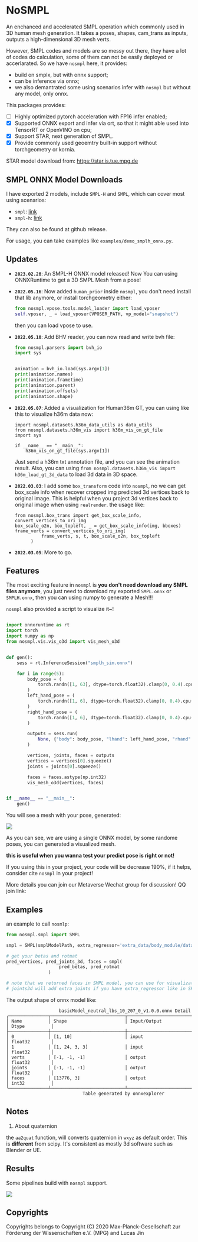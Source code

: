 # NoSMPL

An enchanced and accelerated SMPL operation which commonly used in 3D human mesh generation. It takes a poses, shapes, cam_trans as inputs, outputs a high-dimensional 3D mesh verts.

However, SMPL codes and models are so messy out there, they have a lot of codes do calculation, some of them can not be easily deployed or accerlarated. So we have `nosmpl` here, it provides:

- build on smplx, but with onnx support;
- can be inference via onnx;
- we also demantrated some using scenarios infer with `nosmpl` but without any model, only onnx.

This packages provides:

- [ ] Highly optimized pytorch acceleration with FP16 infer enabled;
- [x] Supported ONNX export and infer via ort, so that it might able used into TensorRT or OpenVINO on cpu;
- [x] Support STAR, next generation of SMPL.
- [x] Provide commonly used geoemtry built-in support without torchgeometry or kornia.

STAR model download from: https://star.is.tue.mpg.de


## SMPL ONNX Model Downloads

I have exported 2 models, include `SMPL-H` and `SMPL`, which can cover most using scenarios:

- `smpl`: [link](https://github.com/jinfagang/nosmpl/releases/download/v1.1/smpl_sim.onnx)
- `smpl-h`: [link](https://github.com/jinfagang/nosmpl/releases/download/v1.0/smplh_sim_w_orien.onnx)

They can also be found at github release.

For usage, you can take examples like `examples/demo_smplh_onnx.py`.


## Updates

- **`2023.02.28`**: An SMPL-H ONNX model released! Now You can using ONNXRuntime to get a 3D SMPL Mesh from a pose!
- **`2022.05.16`**: Now added `human_prior` inside `nosmpl`, you don't need install that lib anymore, or install torchgeometry either:
  ```python
  from nosmpl.vpose.tools.model_loader import load_vposer
  self.vposer, _ = load_vposer(VPOSER_PATH, vp_model="snapshot")
  ```
  then you can load vpose to use.
- **`2022.05.10`**: Add BHV reader, you can now read and write bvh file:

  ```python
  from nosmpl.parsers import bvh_io
  import sys


  animation = bvh_io.load(sys.argv[1])
  print(animation.names)
  print(animation.frametime)
  print(animation.parent)
  print(animation.offsets)
  print(animation.shape)
  ```

- **`2022.05.07`**: Added a visualization for Human36m GT, you can using like this to visualize h36m data now:

  ```
  import nosmpl.datasets.h36m_data_utils as data_utils
  from nosmpl.datasets.h36m_vis import h36m_vis_on_gt_file
  import sys

  if __name__ == "__main__":
      h36m_vis_on_gt_file(sys.argv[1])
  ```

  Just send a h36m txt annotation file, and you can see the animation result. Also, you can using `from nosmpl.datasets.h36m_vis import h36m_load_gt_3d_data` to load 3d data in 3D space.

- **`2022.03.03`**: I add some `box_transform` code into `nosmpl`, no we can get box_scale info when recover cropped img predicted 3d vertices back to original image. This is helpful when you project 3d vertices back to original image when using `realrender`.
  the usage like:
  ```
  from nosmpl.box_trans import get_box_scale_info, convert_vertices_to_ori_img
  box_scale_o2n, box_topleft, _ = get_box_scale_info(img, bboxes)
  frame_verts = convert_vertices_to_ori_img(
            frame_verts, s, t, box_scale_o2n, box_topleft
        )
  ```
- **`2022.03.05`**: More to go.

## Features

The most exciting feature in `nosmpl` is **you don't need download any SMPL files anymore**, you just need to download my exported `SMPL.onnx` or `SMPLH.onnx`, then you can using numpy to generate a Mesh!!!

`nosmpl` also provided a script to visualize it~!

```python

import onnxruntime as rt
import torch
import numpy as np
from nosmpl.vis.vis_o3d import vis_mesh_o3d


def gen():
    sess = rt.InferenceSession("smplh_sim.onnx")

    for i in range(5):
        body_pose = (
            torch.randn([1, 63], dtype=torch.float32).clamp(0, 0.4).cpu().numpy()
        )
        left_hand_pose = (
            torch.randn([1, 6], dtype=torch.float32).clamp(0, 0.4).cpu().numpy()
        )
        right_hand_pose = (
            torch.randn([1, 6], dtype=torch.float32).clamp(0, 0.4).cpu().numpy()
        )

        outputs = sess.run(
            None, {"body": body_pose, "lhand": left_hand_pose, "rhand": right_hand_pose}
        )

        vertices, joints, faces = outputs
        vertices = vertices[0].squeeze()
        joints = joints[0].squeeze()

        faces = faces.astype(np.int32)
        vis_mesh_o3d(vertices, faces)


if __name__ == "__main__":
    gen()
```

You will see a mesh with your pose, generated:

![](https://s1.ax1x.com/2023/03/01/ppim6EV.png)

As you can see, we are using a single ONNX model, by some randome poses, you can generated a visualized mesh.

**this is useful when you wanna test your predict pose is right or not!**

If you using this in your project, your code will be decrease 190%, if it helps, consider cite `nosmpl` in your project!

More details you can join our Metaverse Wechat group for discussion! QQ join link:

## Examples

an example to call `nosmlp`:

```python
from nosmpl.smpl import SMPL

smpl = SMPL(smplModelPath, extra_regressor='extra_data/body_module/data_from_spin/J_regressor_extra.npy').to(device)

# get your betas and rotmat
pred_vertices, pred_joints_3d, faces = smpl(
                    pred_betas, pred_rotmat
                )

# note that we returned faces in SMPL model, you can use for visualization
# joints3d will add extra joints if you have extra_regressor like in SPIN or VIBE

```

The output shape of onnx model like:

```
                    basicModel_neutral_lbs_10_207_0_v1.0.0.onnx Detail
╭───────────────┬────────────────────────────┬──────────────────────────┬────────────────╮
│ Name          │ Shape                      │ Input/Output             │ Dtype          │
├───────────────┼────────────────────────────┼──────────────────────────┼────────────────┤
│ 0             │ [1, 10]                    │ input                    │ float32        │
│ 1             │ [1, 24, 3, 3]              │ input                    │ float32        │
│ verts         │ [-1, -1, -1]               │ output                   │ float32        │
│ joints        │ [-1, -1, -1]               │ output                   │ float32        │
│ faces         │ [13776, 3]                 │ output                   │ int32          │
╰───────────────┴────────────────────────────┴──────────────────────────┴────────────────╯
                             Table generated by onnxexplorer
```

## Notes

1. About quaternion

the `aa2quat` function, will converts quaternion in `wxyz` as default order. This is **different** from scipy. It's consistent as mostly 3d software such as Blender or UE.

## Results

Some pipelines build with `nosmpl` support.

![](https://s4.ax1x.com/2022/02/20/HLGD00.gif)

## Copyrights

Copyrights belongs to Copyright (C) 2020 Max-Planck-Gesellschaft zur Förderung der Wissenschaften e.V. (MPG) and Lucas Jin
